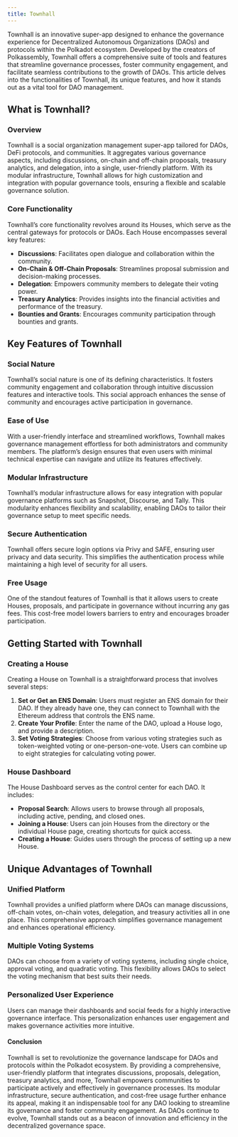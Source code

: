 ```yaml
---
title: Townhall
---
```


Townhall is an innovative super-app designed to enhance the governance experience for Decentralized Autonomous Organizations (DAOs) and protocols within the Polkadot ecosystem. Developed by the creators of Polkassembly, Townhall offers a comprehensive suite of tools and features that streamline governance processes, foster community engagement, and facilitate seamless contributions to the growth of DAOs. This article delves into the functionalities of Townhall, its unique features, and how it stands out as a vital tool for DAO management.

What is Townhall?
-----------------

### Overview

Townhall is a social organization management super-app tailored for DAOs, DeFi protocols, and communities. It aggregates various governance aspects, including discussions, on-chain and off-chain proposals, treasury analytics, and delegation, into a single, user-friendly platform. With its modular infrastructure, Townhall allows for high customization and integration with popular governance tools, ensuring a flexible and scalable governance solution.

### Core Functionality

Townhall’s core functionality revolves around its Houses, which serve as the central gateways for protocols or DAOs. Each House encompasses several key features:

- **Discussions**: Facilitates open dialogue and collaboration within the community.
- **On-Chain &amp; Off-Chain Proposals**: Streamlines proposal submission and decision-making processes.
- **Delegation**: Empowers community members to delegate their voting power.
- **Treasury Analytics**: Provides insights into the financial activities and performance of the treasury.
- **Bounties and Grants**: Encourages community participation through bounties and grants.

Key Features of Townhall
------------------------

### Social Nature

Townhall’s social nature is one of its defining characteristics. It fosters community engagement and collaboration through intuitive discussion features and interactive tools. This social approach enhances the sense of community and encourages active participation in governance.

### Ease of Use

With a user-friendly interface and streamlined workflows, Townhall makes governance management effortless for both administrators and community members. The platform’s design ensures that even users with minimal technical expertise can navigate and utilize its features effectively.

### Modular Infrastructure

Townhall’s modular infrastructure allows for easy integration with popular governance platforms such as Snapshot, Discourse, and Tally. This modularity enhances flexibility and scalability, enabling DAOs to tailor their governance setup to meet specific needs.

### Secure Authentication

Townhall offers secure login options via Privy and SAFE, ensuring user privacy and data security. This simplifies the authentication process while maintaining a high level of security for all users.

### Free Usage

One of the standout features of Townhall is that it allows users to create Houses, proposals, and participate in governance without incurring any gas fees. This cost-free model lowers barriers to entry and encourages broader participation.

Getting Started with Townhall
-----------------------------

### Creating a House

Creating a House on Townhall is a straightforward process that involves several steps:

1. **Set or Get an ENS Domain**: Users must register an ENS domain for their DAO. If they already have one, they can connect to Townhall with the Ethereum address that controls the ENS name.
2. **Create Your Profile**: Enter the name of the DAO, upload a House logo, and provide a description.
3. **Set Voting Strategies**: Choose from various voting strategies such as token-weighted voting or one-person-one-vote. Users can combine up to eight strategies for calculating voting power.

### House Dashboard

The House Dashboard serves as the control center for each DAO. It includes:

- **Proposal Search**: Allows users to browse through all proposals, including active, pending, and closed ones.
- **Joining a House**: Users can join Houses from the directory or the individual House page, creating shortcuts for quick access.
- **Creating a House**: Guides users through the process of setting up a new House.

Unique Advantages of Townhall
-----------------------------

### Unified Platform

Townhall provides a unified platform where DAOs can manage discussions, off-chain votes, on-chain votes, delegation, and treasury activities all in one place. This comprehensive approach simplifies governance management and enhances operational efficiency.

### Multiple Voting Systems

DAOs can choose from a variety of voting systems, including single choice, approval voting, and quadratic voting. This flexibility allows DAOs to select the voting mechanism that best suits their needs.

### Personalized User Experience

Users can manage their dashboards and social feeds for a highly interactive governance interface. This personalization enhances user engagement and makes governance activities more intuitive.

#### Conclusion

Townhall is set to revolutionize the governance landscape for DAOs and protocols within the Polkadot ecosystem. By providing a comprehensive, user-friendly platform that integrates discussions, proposals, delegation, treasury analytics, and more, Townhall empowers communities to participate actively and effectively in governance processes. Its modular infrastructure, secure authentication, and cost-free usage further enhance its appeal, making it an indispensable tool for any DAO looking to streamline its governance and foster community engagement. As DAOs continue to evolve, Townhall stands out as a beacon of innovation and efficiency in the decentralized governance space.
